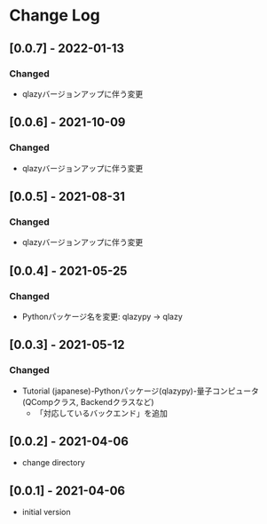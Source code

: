 # Change Log

## [0.0.7] - 2022-01-13
### Changed
- qlazyバージョンアップに伴う変更

## [0.0.6] - 2021-10-09
### Changed
- qlazyバージョンアップに伴う変更

## [0.0.5] - 2021-08-31
### Changed
- qlazyバージョンアップに伴う変更

## [0.0.4] - 2021-05-25
### Changed
- Pythonパッケージ名を変更: qlazypy -> qlazy

## [0.0.3] - 2021-05-12
### Changed
- Tutorial (japanese)-Pythonパッケージ(qlazypy)-量子コンピュータ(QCompクラス, Backendクラスなど)
    - 「対応しているバックエンド」を追加

## [0.0.2] - 2021-04-06
- change directory

## [0.0.1] - 2021-04-06
- initial version
